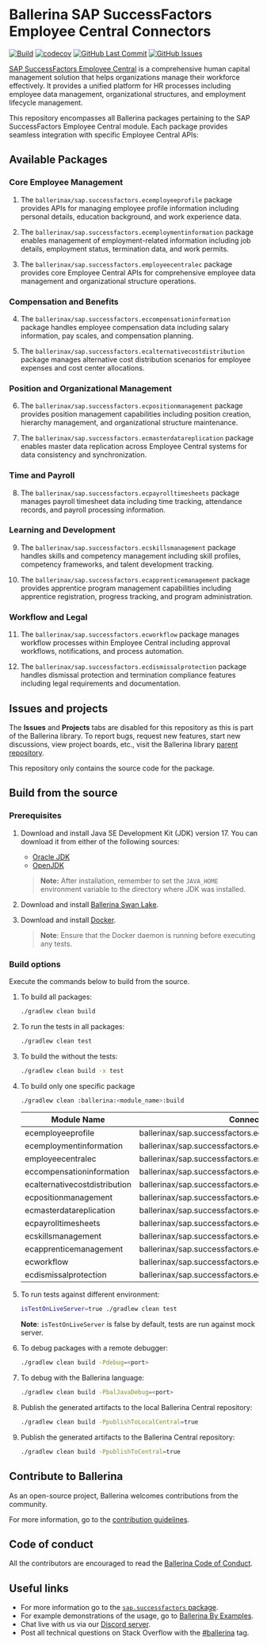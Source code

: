 # Ballerina SAP SuccessFactors Employee Central Connectors

[![Build](https://github.com/ballerina-platform/module-ballerinax-sap.successfactors.employeecentral/actions/workflows/ci.yml/badge.svg)](https://github.com/ballerina-platform/module-ballerinax-sap.successfactors.employeecentral/actions/workflows/ci.yml)
[![codecov](https://codecov.io/gh/ballerina-platform/module-ballerinax-sap.successfactors.employeecentral/branch/main/graph/badge.svg)](https://codecov.io/gh/ballerina-platform/module-ballerinax-sap.successfactors.employeecentral)
[![GitHub Last Commit](https://img.shields.io/github/last-commit/ballerina-platform/module-ballerinax-sap.successfactors.employeecentral.svg)](https://github.com/ballerina-platform/module-ballerinax-sap.successfactors.employeecentral/commits/main)
[![GitHub Issues](https://img.shields.io/github/issues/ballerina-platform/ballerina-library/module/successfactors.svg?label=Open%20Issues)](https://github.com/ballerina-platform/ballerina-library/labels/module%2Fsuccessfactors)

[SAP SuccessFactors Employee Central](https://www.sap.com/products/hcm/core-hr-payroll.html) is a comprehensive human capital management solution that helps organizations manage their workforce effectively. It provides a unified platform for HR processes including employee data management, organizational structures, and employment lifecycle management.

This repository encompasses all Ballerina packages pertaining to the SAP SuccessFactors Employee Central module. Each package provides seamless integration with specific Employee Central APIs:

## Available Packages

### Core Employee Management

1. The `ballerinax/sap.successfactors.ecemployeeprofile` package provides APIs for managing employee profile information including personal details, education background, and work experience data.

2. The `ballerinax/sap.successfactors.ecemploymentinformation` package enables management of employment-related information including job details, employment status, termination data, and work permits.

3. The `ballerinax/sap.successfactors.employeecentralec` package provides core Employee Central APIs for comprehensive employee data management and organizational structure operations.

### Compensation and Benefits

4. The `ballerinax/sap.successfactors.eccompensationinformation` package handles employee compensation data including salary information, pay scales, and compensation planning.

5. The `ballerinax/sap.successfactors.ecalternativecostdistribution` package manages alternative cost distribution scenarios for employee expenses and cost center allocations.

### Position and Organizational Management

6. The `ballerinax/sap.successfactors.ecpositionmanagement` package provides position management capabilities including position creation, hierarchy management, and organizational structure maintenance.

7. The `ballerinax/sap.successfactors.ecmasterdatareplication` package enables master data replication across Employee Central systems for data consistency and synchronization.

### Time and Payroll

8. The `ballerinax/sap.successfactors.ecpayrolltimesheets` package manages payroll timesheet data including time tracking, attendance records, and payroll processing information.

### Learning and Development

9. The `ballerinax/sap.successfactors.ecskillsmanagement` package handles skills and competency management including skill profiles, competency frameworks, and talent development tracking.

10. The `ballerinax/sap.successfactors.ecapprenticemanagement` package provides apprentice program management capabilities including apprentice registration, progress tracking, and program administration.

### Workflow and Legal

11. The `ballerinax/sap.successfactors.ecworkflow` package manages workflow processes within Employee Central including approval workflows, notifications, and process automation.

12. The `ballerinax/sap.successfactors.ecdismissalprotection` package handles dismissal protection and termination compliance features including legal requirements and documentation.

## Issues and projects

The **Issues** and **Projects** tabs are disabled for this repository as this is part of the Ballerina library. To
report bugs, request new features, start new discussions, view project boards, etc., visit the Ballerina
library [parent repository](https://github.com/ballerina-platform/ballerina-library).

This repository only contains the source code for the package.

## Build from the source

### Prerequisites

1. Download and install Java SE Development Kit (JDK) version 17. You can download it from either of the following
   sources:

    * [Oracle JDK](https://www.oracle.com/java/technologies/downloads/)
    * [OpenJDK](https://adoptium.net/)

   > **Note:** After installation, remember to set the `JAVA_HOME` environment variable to the directory where JDK was
   installed.

2. Download and install [Ballerina Swan Lake](https://ballerina.io/).

3. Download and install [Docker](https://www.docker.com/get-started).

   > **Note**: Ensure that the Docker daemon is running before executing any tests.

### Build options

Execute the commands below to build from the source.

1. To build all packages:

   ```bash
   ./gradlew clean build
   ```

2. To run the tests in all packages:

   ```bash
   ./gradlew clean test
   ```

3. To build the without the tests:

   ```bash
   ./gradlew clean build -x test
   ```

4. To build only one specific package

   ```bash
   ./gradlew clean :ballerina:<module_name>:build
   ```

   | Module Name                    | Connector                                                    |
   |--------------------------------|--------------------------------------------------------------|
   | ecemployeeprofile              | ballerinax/sap.successfactors.ecemployeeprofile             |
   | ecemploymentinformation        | ballerinax/sap.successfactors.ecemploymentinformation       |
   | employeecentralec              | ballerinax/sap.successfactors.employeecentralec             |
   | eccompensationinformation      | ballerinax/sap.successfactors.eccompensationinformation     |
   | ecalternativecostdistribution  | ballerinax/sap.successfactors.ecalternativecostdistribution |
   | ecpositionmanagement           | ballerinax/sap.successfactors.ecpositionmanagement          |
   | ecmasterdatareplication        | ballerinax/sap.successfactors.ecmasterdatareplication       |
   | ecpayrolltimesheets            | ballerinax/sap.successfactors.ecpayrolltimesheets           |
   | ecskillsmanagement             | ballerinax/sap.successfactors.ecskillsmanagement            |
   | ecapprenticemanagement         | ballerinax/sap.successfactors.ecapprenticemanagement        |
   | ecworkflow                     | ballerinax/sap.successfactors.ecworkflow                    |
   | ecdismissalprotection          | ballerinax/sap.successfactors.ecdismissalprotection         |

5. To run tests against different environment:

   ```bash
   isTestOnLiveServer=true ./gradlew clean test 
   ```
   **Note**: `isTestOnLiveServer` is false by default, tests are run against mock server.

6. To debug packages with a remote debugger:

   ```bash
   ./gradlew clean build -Pdebug=<port>
   ```

7. To debug with the Ballerina language:

   ```bash
   ./gradlew clean build -PbalJavaDebug=<port>
   ```

8. Publish the generated artifacts to the local Ballerina Central repository:

    ```bash
    ./gradlew clean build -PpublishToLocalCentral=true
    ```

9. Publish the generated artifacts to the Ballerina Central repository:

   ```bash
   ./gradlew clean build -PpublishToCentral=true
   ```

## Contribute to Ballerina

As an open-source project, Ballerina welcomes contributions from the community.

For more information, go to the [contribution guidelines](https://github.com/ballerina-platform/ballerina-lang/blob/master/CONTRIBUTING.md).

## Code of conduct

All the contributors are encouraged to read the [Ballerina Code of Conduct](https://ballerina.io/code-of-conduct).

## Useful links

* For more information go to the [`sap.successfactors` package](https://lib.ballerina.io/ballerinax/sap.successfactors/latest).
* For example demonstrations of the usage, go to [Ballerina By Examples](https://ballerina.io/learn/by-example/).
* Chat live with us via our [Discord server](https://discord.gg/ballerinalang).
* Post all technical questions on Stack Overflow with the [#ballerina](https://stackoverflow.com/questions/tagged/ballerina) tag.
